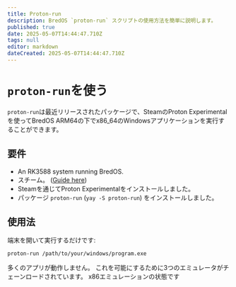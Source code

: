 ```yaml
---
title: Proton-run
description: BredOS `proton-run` スクリプトの使用方法を簡単に説明します。
published: true
date: 2025-05-07T14:44:47.710Z
tags: null
editor: markdown
dateCreated: 2025-05-07T14:44:47.710Z
---
```


# `proton-run`を使う

`proton-run`は最近リリースされたパッケージで、SteamのProton Experimentalを使ってBredOS ARM64の下でx86_64のWindowsアプリケーションを実行することができます。

## 要件

- An RK3588 system running BredOS.
- スチーム。 ([Guide here](en/how-to/how-to-install-steam))
- Steamを通じてProton Experimentalをインストールしました。
- パッケージ `proton-run` (`yay -S proton-run`) をインストールしました。

## 使用法

端末を開いて実行するだけです:

```
proton-run /path/to/your/windows/program.exe
```

多くのアプリが動作しません。 これを可能にするために3つのエミュレータがチェーンロードされています。
x86エミュレーションの状態です
